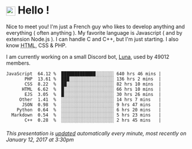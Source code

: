 # <img src="https://64.media.tumblr.com/a77fe63f35eafbe14be38765babf1cb2/ec4eb63d77592970-8f/s1280x1920/cb3343c17d8b4e6010ca747520d078d3dba9ac25.gif" style="vertical-align:middle" width="25px"> Hello !

Nice to meet you! I'm just a French guy who likes to develop anything and everything ( often anything ). My favorite language is Javascript ( and by extension Node.js ). I can handle C and C++, but I'm just starting. I also know <abbr title="HyperText Markup Language">HTML</abbr>, CSS & PHP.

I am currently working on a small Discord bot, [Luna](https://github.com/Asgarrrr/Luna), used by 49012 members.

```
JavaScript  64.12 %  █████████████░░░░░░░ 640 hrs 46 mins |
       PHP  13.61 %  ███░░░░░░░░░░░░░░░░░ 136 hrs 2 mins  |
       CSS  8.22  %  ██░░░░░░░░░░░░░░░░░░ 82 hrs 10 mins  |
      HTML  6.62  %  █░░░░░░░░░░░░░░░░░░░ 66 hrs 10 mins  |
       EJS  3.05  %  █░░░░░░░░░░░░░░░░░░░ 30 hrs 26 mins  |
     Other  1.41  %  ░░░░░░░░░░░░░░░░░░░░ 14 hrs 7 mins   |
      JSON  0.98  %  ░░░░░░░░░░░░░░░░░░░░ 9 hrs 47 mins   |
    Python  0.64  %  ░░░░░░░░░░░░░░░░░░░░ 6 hrs 20 mins   |
  Markdown  0.54  %  ░░░░░░░░░░░░░░░░░░░░ 5 hrs 23 mins   |
       C++  0.28  %  ░░░░░░░░░░░░░░░░░░░░ 2 hrs 45 mins   |
```



###### This presentation is [updated](https://github.com/Asgarrrr) automatically every minute, most recently on January 12, 2017 at 3:30pm


